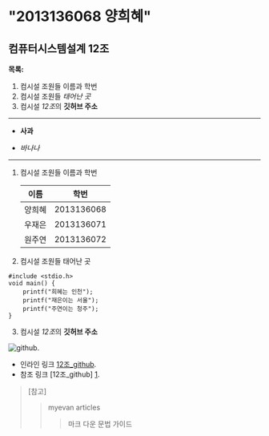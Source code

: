 **"2013136068 양희혜"**
=========================

컴퓨터시스템설계 12조
-------------------------

 **목록:**

1. 컴시설 조원들 이름과 학번
2. 컴시설 조원들 *태어난 곳*
3. 컴시설 *12조*의 **깃허브 주소**

---

- **사과**
* *바나나*

***

1. 컴시설 조원들 이름과 학번

	| 이름  |    학번   |
	|------ | ----------|
	|양희혜 | 2013136068|
	|우재은 | 2013136071|
	|원주연 | 2013136072|

2. 컴시설 조원들 태어난 곳
```
#include <stdio.h>
void main() {
	printf("희혜는 인천");
	printf("재은이는 서울");
	printf("주연이는 청주");
}
```

3. 컴시설 *12조*의 **깃허브 주소**

![github](cheolguso.com/wp-content/uploads/2015/08/git_thumb.jpg).


* 인라인 링크 [12조_github](http://github.com/wje21522/WYW_12).
* 참조 링크 [12조_github] [1].

[1]: http://github.com/wje21522/WYW_12



>[참고]
> > myevan articles
> > > 마크 다운 문법 가이드 
